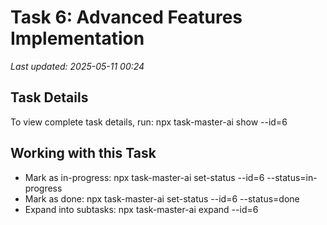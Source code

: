 ﻿# Task 6: Advanced Features Implementation

*Last updated: 2025-05-11 00:24*

## Task Details

To view complete task details, run:
npx task-master-ai show --id=6

## Working with this Task

- Mark as in-progress: npx task-master-ai set-status --id=6 --status=in-progress
- Mark as done: npx task-master-ai set-status --id=6 --status=done
- Expand into subtasks: npx task-master-ai expand --id=6

